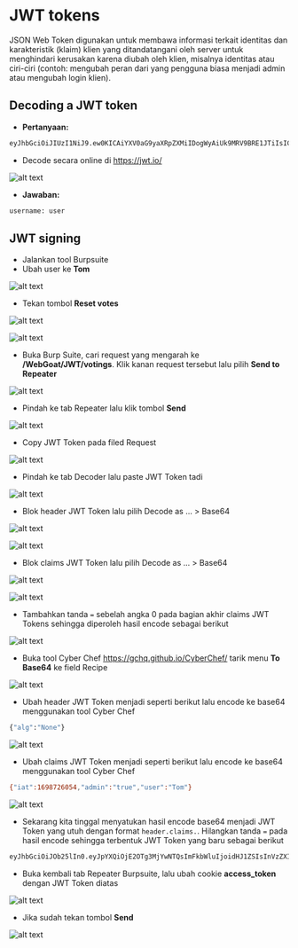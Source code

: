 # JWT tokens
JSON Web Token digunakan untuk membawa informasi terkait identitas dan karakteristik (klaim) klien yang ditandatangani oleh server untuk menghindari kerusakan karena diubah oleh klien, misalnya identitas atau ciri-ciri (contoh: mengubah peran dari yang pengguna biasa menjadi admin atau mengubah login klien).

## Decoding a JWT token
- **Pertanyaan:**
```sh
eyJhbGciOiJIUzI1NiJ9.ew0KICAiYXV0aG9yaXRpZXMiIDogWyAiUk9MRV9BRE1JTiIsICJST0xFX1VTRVIiIF0sDQogICJjbGllbnRfaWQiIDogIm15LWNsaWVudC13aXRoLXNlY3JldCIsDQogICJleHAiIDogMTYwNzA5OTYwOCwNCiAgImp0aSIgOiAiOWJjOTJhNDQtMGIxYS00YzVlLWJlNzAtZGE1MjA3NWI5YTg0IiwNCiAgInNjb3BlIiA6IFsgInJlYWQiLCAid3JpdGUiIF0sDQogICJ1c2VyX25hbWUiIDogInVzZXIiDQp9.9lYaULTuoIDJ86-zKDSntJQyHPpJ2mZAbnWRfel99iI
```
- Decode secara online di https://jwt.io/

![alt text](https://github.com/rahardian-dwi-saputra/webgoat/blob/main/assets/JWT%20Tokens/jwt%20tokens%201.JPG)

- **Jawaban:**
```sh
username: user
```

## JWT signing
- Jalankan tool Burpsuite
- Ubah user ke **Tom**

![alt text](https://github.com/rahardian-dwi-saputra/webgoat/blob/main/assets/JWT%20Tokens/jwt%20tokens%202.JPG)

- Tekan tombol **Reset votes**

![alt text](https://github.com/rahardian-dwi-saputra/webgoat/blob/main/assets/JWT%20Tokens/jwt%20tokens%203.JPG)

![alt text](https://github.com/rahardian-dwi-saputra/webgoat/blob/main/assets/JWT%20Tokens/jwt%20tokens%204.JPG)

- Buka Burp Suite, cari request yang mengarah ke **/WebGoat/JWT/votings**. Klik kanan request tersebut lalu pilih **Send to Repeater**

![alt text](https://github.com/rahardian-dwi-saputra/webgoat/blob/main/assets/JWT%20Tokens/jwt%20tokens%205.JPG)

- Pindah ke tab Repeater lalu klik tombol **Send**

![alt text](https://github.com/rahardian-dwi-saputra/webgoat/blob/main/assets/JWT%20Tokens/jwt%20tokens%206.JPG)

- Copy JWT Token pada filed Request

![alt text](https://github.com/rahardian-dwi-saputra/webgoat/blob/main/assets/JWT%20Tokens/jwt%20tokens%207.JPG)

- Pindah ke tab Decoder lalu paste JWT Token tadi

![alt text](https://github.com/rahardian-dwi-saputra/webgoat/blob/main/assets/JWT%20Tokens/jwt%20tokens%208.JPG)

- Blok header JWT Token lalu pilih Decode as ... > Base64

![alt text](https://github.com/rahardian-dwi-saputra/webgoat/blob/main/assets/JWT%20Tokens/jwt%20tokens%209.JPG)

![alt text](https://github.com/rahardian-dwi-saputra/webgoat/blob/main/assets/JWT%20Tokens/jwt%20tokens%2010.JPG)

- Blok claims JWT Token lalu pilih Decode as ... > Base64

![alt text](https://github.com/rahardian-dwi-saputra/webgoat/blob/main/assets/JWT%20Tokens/jwt%20tokens%2011.JPG)

![alt text](https://github.com/rahardian-dwi-saputra/webgoat/blob/main/assets/JWT%20Tokens/jwt%20tokens%2012.JPG)

- Tambahkan tanda `=` sebelah angka 0 pada bagian akhir claims JWT Tokens sehingga diperoleh hasil encode sebagai berikut

![alt text](https://github.com/rahardian-dwi-saputra/webgoat/blob/main/assets/JWT%20Tokens/jwt%20tokens%2013.JPG)

- Buka tool Cyber Chef https://gchq.github.io/CyberChef/ tarik menu **To Base64** ke field Recipe

![alt text](https://github.com/rahardian-dwi-saputra/webgoat/blob/main/assets/JWT%20Tokens/jwt%20tokens%2014.jpg)

- Ubah header JWT Token menjadi seperti berikut lalu encode ke base64 menggunakan tool Cyber Chef
```sh
{"alg":"None"}
```

![alt text](https://github.com/rahardian-dwi-saputra/webgoat/blob/main/assets/JWT%20Tokens/jwt%20tokens%2015.JPG)

- Ubah claims JWT Token menjadi seperti berikut lalu encode ke base64 menggunakan tool Cyber Chef
```sh
{"iat":1698726054,"admin":"true","user":"Tom"}
```

![alt text](https://github.com/rahardian-dwi-saputra/webgoat/blob/main/assets/JWT%20Tokens/jwt%20tokens%2016.JPG)

- Sekarang kita tinggal menyatukan hasil encode base64 menjadi JWT Token yang utuh dengan format `header.claims.`. Hilangkan tanda `=` pada hasil encode sehingga terbentuk JWT Token yang baru sebagai berikut
```sh
eyJhbGciOiJOb25lIn0.eyJpYXQiOjE2OTg3MjYwNTQsImFkbWluIjoidHJ1ZSIsInVzZXIiOiJUb20ifQ.
```
- Buka kembali tab Repeater Burpsuite, lalu ubah cookie **access_token** dengan JWT Token diatas

![alt text](https://github.com/rahardian-dwi-saputra/webgoat/blob/main/assets/JWT%20Tokens/jwt%20tokens%2017.JPG)

- Jika sudah tekan tombol **Send**

![alt text](https://github.com/rahardian-dwi-saputra/webgoat/blob/main/assets/JWT%20Tokens/jwt%20tokens%2018.JPG)